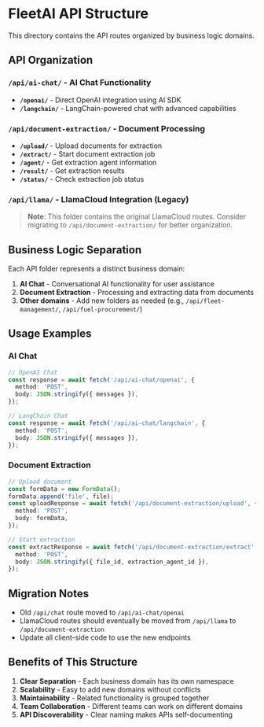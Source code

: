 # FleetAI API Structure

This directory contains the API routes organized by business logic domains.

## API Organization

### `/api/ai-chat/` - AI Chat Functionality

- **`/openai/`** - Direct OpenAI integration using AI SDK
- **`/langchain/`** - LangChain-powered chat with advanced capabilities

### `/api/document-extraction/` - Document Processing

- **`/upload/`** - Upload documents for extraction
- **`/extract/`** - Start document extraction job
- **`/agent/`** - Get extraction agent information
- **`/result/`** - Get extraction results
- **`/status/`** - Check extraction job status

### `/api/llama/` - LlamaCloud Integration (Legacy)

> **Note**: This folder contains the original LlamaCloud routes. Consider migrating to `/api/document-extraction/` for better organization.

## Business Logic Separation

Each API folder represents a distinct business domain:

1. **AI Chat** - Conversational AI functionality for user assistance
2. **Document Extraction** - Processing and extracting data from documents
3. **Other domains** - Add new folders as needed (e.g., `/api/fleet-management/`, `/api/fuel-procurement/`)

## Usage Examples

### AI Chat

```typescript
// OpenAI Chat
const response = await fetch('/api/ai-chat/openai', {
  method: 'POST',
  body: JSON.stringify({ messages }),
});

// LangChain Chat
const response = await fetch('/api/ai-chat/langchain', {
  method: 'POST',
  body: JSON.stringify({ messages }),
});
```

### Document Extraction

```typescript
// Upload document
const formData = new FormData();
formData.append('file', file);
const uploadResponse = await fetch('/api/document-extraction/upload', {
  method: 'POST',
  body: formData,
});

// Start extraction
const extractResponse = await fetch('/api/document-extraction/extract', {
  method: 'POST',
  body: JSON.stringify({ file_id, extraction_agent_id }),
});
```

## Migration Notes

- Old `/api/chat` route moved to `/api/ai-chat/openai`
- LlamaCloud routes should eventually be moved from `/api/llama` to `/api/document-extraction`
- Update all client-side code to use the new endpoints

## Benefits of This Structure

1. **Clear Separation** - Each business domain has its own namespace
2. **Scalability** - Easy to add new domains without conflicts
3. **Maintainability** - Related functionality is grouped together
4. **Team Collaboration** - Different teams can work on different domains
5. **API Discoverability** - Clear naming makes APIs self-documenting
